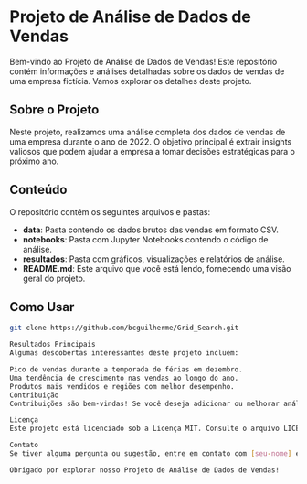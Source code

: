 
  
# Projeto de Análise de Dados de Vendas

Bem-vindo ao Projeto de Análise de Dados de Vendas! Este repositório contém informações e análises detalhadas sobre os dados de vendas de uma empresa fictícia. Vamos explorar os detalhes deste projeto.

## Sobre o Projeto

Neste projeto, realizamos uma análise completa dos dados de vendas de uma empresa durante o ano de 2022. O objetivo principal é extrair insights valiosos que podem ajudar a empresa a tomar decisões estratégicas para o próximo ano.

## Conteúdo


O repositório contém os seguintes arquivos e pastas:

- **data**: Pasta contendo os dados brutos das vendas em formato CSV.
- **notebooks**: Pasta com Jupyter Notebooks contendo o código de análise.
- **resultados**: Pasta com gráficos, visualizações e relatórios de análise.
- **README.md**: Este arquivo que você está lendo, fornecendo uma visão geral do projeto.

## Como Usar


```bash
git clone https://github.com/bcguilherme/Grid_Search.git

Resultados Principais
Algumas descobertas interessantes deste projeto incluem:

Pico de vendas durante a temporada de férias em dezembro.
Uma tendência de crescimento nas vendas ao longo do ano.
Produtos mais vendidos e regiões com melhor desempenho.
Contribuição
Contribuições são bem-vindas! Se você deseja adicionar ou melhorar análises, gráficos ou qualquer outra parte do projeto, sinta-se à vontade para criar um fork, fazer as alterações e enviar um pull request.

Licença
Este projeto está licenciado sob a Licença MIT. Consulte o arquivo LICENSE para obter detalhes.

Contato
Se tiver alguma pergunta ou sugestão, entre em contato com [seu-nome] em [seu-email].

Obrigado por explorar nosso Projeto de Análise de Dados de Vendas!


